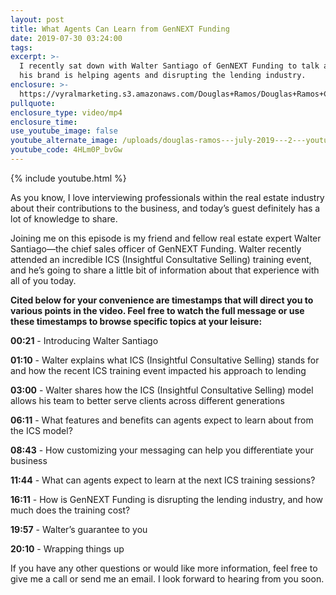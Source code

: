 ```yaml
---
layout: post
title: What Agents Can Learn from GenNEXT Funding
date: 2019-07-30 03:24:00
tags:
excerpt: >-
  I recently sat down with Walter Santiago of GenNEXT Funding to talk about how
  his brand is helping agents and disrupting the lending industry.
enclosure: >-
  https://vyralmarketing.s3.amazonaws.com/Douglas+Ramos/Douglas+Ramos+Century+21+_+What+Agents+Can+Learn+from+GenNEXT+Funding.mp4
pullquote:
enclosure_type: video/mp4
enclosure_time:
use_youtube_image: false
youtube_alternate_image: /uploads/douglas-ramos---july-2019---2---youtube.jpg
youtube_code: 4HLm0P_bvGw
---
```


{% include youtube.html %}

As you know, I love interviewing professionals within the real estate industry about their contributions to the business, and today’s guest definitely has a lot of knowledge to share.&nbsp;

Joining me on this episode is my friend and fellow real estate expert Walter Santiago—the chief sales officer of GenNEXT Funding. Walter recently attended an incredible ICS (Insightful Consultative Selling) training event, and he’s going to share a little bit of information about that experience with all of you today.&nbsp;

**Cited below for your convenience are timestamps that will direct you to various points in the video. Feel free to watch the full message or use these timestamps to browse specific topics at your leisure:&nbsp;**

**00:21** - Introducing Walter Santiago

**01:10** - Walter explains what ICS (Insightful Consultative Selling) stands for and how the recent ICS training event impacted his approach to lending

**03:00** - Walter shares how the ICS (Insightful Consultative Selling) model allows his team to better serve clients across different generations

**06:11** - What features and benefits can agents expect to learn about from the ICS model?

**08:43** - How customizing your messaging can help you differentiate your business&nbsp;

**11:44** - What can agents expect to learn at the next ICS training sessions?

**16:11** - How is GenNEXT Funding is disrupting the lending industry, and how much does the training cost?

**19:57** - Walter’s guarantee to you

**20:10** - Wrapping things up

If you have any other questions or would like more information, feel free to give me a call or send me an email. I look forward to hearing from you soon.<br>&nbsp;